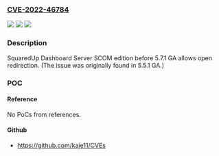 ### [CVE-2022-46784](https://cve.mitre.org/cgi-bin/cvename.cgi?name=CVE-2022-46784)
![](https://img.shields.io/static/v1?label=Product&message=n%2Fa&color=blue)
![](https://img.shields.io/static/v1?label=Version&message=n%2Fa&color=blue)
![](https://img.shields.io/static/v1?label=Vulnerability&message=n%2Fa&color=brighgreen)

### Description

SquaredUp Dashboard Server SCOM edition before 5.7.1 GA allows open redirection. (The issue was originally found in 5.5.1 GA.)

### POC

#### Reference
No PoCs from references.

#### Github
- https://github.com/kaje11/CVEs

